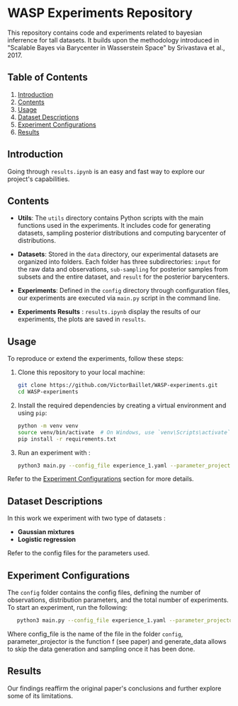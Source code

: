# WASP Experiments Repository

This repository contains code and experiments related to bayesian inferrence for tall datasets. It builds upon the methodology introduced in "Scalable Bayes via Barycenter in Wasserstein Space" by Srivastava et al., 2017.

## Table of Contents

1. [Introduction](#introduction)
2. [Contents](#contents)
3. [Usage](#usage)
4. [Dataset Descriptions](#dataset-descriptions)
5. [Experiment Configurations](#experiment-configurations)
6. [Results](#results)

## Introduction

Going through `results.ipynb` is an easy and fast way to explore our project's capabilities. 

## Contents

- **Utils**: The `utils` directory contains Python scripts with the main functions used in the experiments. It includes code for generating datasets, sampling posterior distributions and computing barycenter of distributions. 

- **Datasets**: Stored in the `data` directory, our experimental datasets are organized into folders. Each folder has three subdirectories: `input` for the raw data and observations, `sub-sampling` for posterior samples from subsets and the entire dataset, and `result` for the posterior barycenters.

- **Experiments**: Defined in the `config` directory through configuration files, our experiments are executed via `main.py` script in the command line.

- **Experiments Results** : `results.ipynb` display the results of our experiments, the plots are saved in `results`.

## Usage

To reproduce or extend the experiments, follow these steps:

1. Clone this repository to your local machine:
   ```bash
   git clone https://github.com/VictorBaillet/WASP-experiments.git
   cd WASP-experiments
   ```

2. Install the required dependencies by creating a virtual environment and using `pip`:
   ```bash
   python -m venv venv
   source venv/bin/activate  # On Windows, use `venv\Scripts\activate`
   pip install -r requirements.txt
   ```

3. Run an experiment with :
   ```bash
   python3 main.py --config_file experience_1.yaml --parameter_projector rho_1 --generate_data True
   ```
Refer to the [Experiment Configurations](#experiment-configurations) section for more details.
## Dataset Descriptions

In this work we experiment with two type of datasets :

- **Gaussian mixtures**
- **Logistic regression**

Refer to the config files for the parameters used. 

## Experiment Configurations

The `config` folder contains the config files, defining the number of observations, distribution parameters, and the total number of experiments. To start an experiment, run the following:
```bash
   python3 main.py --config_file experience_1.yaml --parameter_projector rho_1 --generate_data True
```
Where config_file is the name of the file in the folder `config`, parameter_projector is the function f (see paper) and generate_data allows to skip the data generation and sampling once it has been done.

## Results

Our findings reaffirm the original paper's conclusions and further explore some of its limitations.





